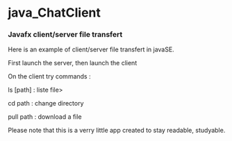 # java_ChatClient
<h3>Javafx client/server file transfert</h3>
<p>Here is an example of client/server file transfert in javaSE.</p>
<p>First launch the server, then launch the client<p>
<p>On the client try commands :</p>
<p>ls [path] : liste file></p>
<p>cd path : change directory</p>
<p>pull path : download a file</p>
<p>Please note that this is a verry little app created to stay readable, studyable.</p>
